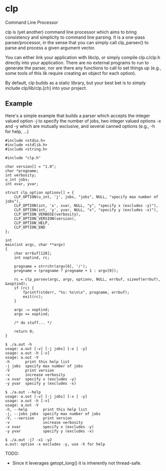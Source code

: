 # clp
Command Line Processor

clp is (yet another) command line processor which aims to bring consistency and simplicity
to command line parsing.  It is a one-pass parser/processor, in the sense that you can
simply call clp_parsev() to parse and process a given argument vector.

You can either link your application with libclp, or simply compile clp.c/clp.h directly
into your application.  There are no external programs to run to generate the parser,
nor are there any functions to call to set things up (e.g., some tools of this ilk
require creating an object for each option).

By default, clp builds as a static library, but your best bet is to simply
include clp/lib/clp.[ch] into your project.

## Example
Here's a simple example that builds a parser which accepts the integer valued
option -j to specify the number of jobs, two integer valued options -x and -y
which are mutually exclusive, and several canned options (e.g., -h for help, ...)

```
#include <stdio.h>
#include <stdlib.h>
#include <string.h>

#include "clp.h"

char version[] = "1.0";
char *progname;
int verbosity;
u_int jobs;
int xvar, yvar;

struct clp_option optionv[] = {
    CLP_OPTION(u_int, 'j', jobs, "jobs", NULL, "specify max number of jobs"),
    CLP_OPTION(int, 'x', xvar, NULL, "y", "specify x (excludes -y)"),
    CLP_OPTION(int, 'y', yvar, NULL, "x", "specify y (excludes -x)"),
    CLP_OPTION_VERBOSE(verbosity),
    CLP_OPTION_VERSION(version),
    CLP_OPTION_HELP,
    CLP_OPTION_END
};

int
main(int argc, char **argv)
{
    char errbuf[128];
    int xoptind, rc;

    progname = strrchr(argv[0], '/');
    progname = (progname ? progname + 1 : argv[0]);

    rc = clp_parsev(argc, argv, optionv, NULL, errbuf, sizeof(errbuf), &xoptind);
    if (rc) {
        fprintf(stderr, "%s: %s\n\n", progname, errbuf);
        exit(rc);
    }

    argc -= xoptind;
    argv += xoptind;

    /* do stuff... */

    return 0;
}
```

```
$ ./a.out -h
usage: a.out [-v] [-j jobs] [-x | -y]
usage: a.out -h [-v]
usage: a.out -V
-h       print this help list
-j jobs  specify max number of jobs
-V       print version
-v       increase verbosity
-x xvar  specify x (excludes -y)
-y yvar  specify y (excludes -x)

$ ./a.out --help
usage: a.out [-v] [-j jobs] [-x | -y]
usage: a.out -h [-v]
usage: a.out -V
-h, --help       print this help list
-j, --jobs jobs  specify max number of jobs
-V, --version    print version
-v               increase verbosity
-x xvar          specify x (excludes -y)
-y yvar          specify y (excludes -x)

$ ./a.out -j7 -x1 -y2
a.out: option -x excludes -y, use -h for help
```

TODO:
* Since it leverages getopt_long() it is inherently not thread-safe.
